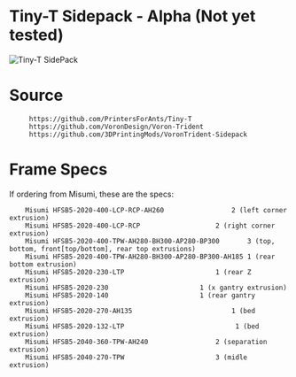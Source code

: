 # Tiny-T Sidepack - Alpha (Not yet tested)
                  
 ![Tiny-T SidePack](https://github.com/LANCER245/Tiny-T-Sidepack/blob/main/images/Tiny-t-Sidepack.jpg)

# Source
         https://github.com/PrintersForAnts/Tiny-T
         https://github.com/VoronDesign/Voron-Trident
         https://github.com/3DPrintingMods/VoronTrident-Sidepack

# Frame Specs
If ordering from Misumi, these are the specs:

        Misumi HFSB5-2020-400-LCP-RCP-AH260		         	2 (left corner extrusion)
        Misumi HFSB5-2020-400-LCP-RCP		         	2 (right corner extrusion)
        Misumi HFSB5-2020-400-TPW-AH280-BH300-AP280-BP300		3 (top, bottom, front[top/bottom], rear top extrusions)
        Misumi HFSB5-2020-400-TPW-AH280-BH300-AP280-BP300-AH185	1 (rear bottom extrusion)
        Misumi HFSB5-2020-230-LTP						1 (rear Z extrusion)
        Misumi HFSB5-2020-230			       		1 (x gantry extrusion)
        Misumi HFSB5-2020-140			       		1 (rear gantry extrusion)
        Misumi HFSB5-2020-270-AH135			        		1 (bed extrusion)
        Misumi HFSB5-2020-132-LTP			      	         1 (bed extrusion)
        Misumi HFSB5-2040-360-TPW-AH240                 2 (separation extrusion)
        Misumi HFSB5-2040-270-TPW                       3 (midle extrusion)

